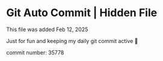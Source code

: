 # Git Auto Commit | Hidden File

This file was added Feb 12, 2025

Just for fun and keeping my daily git commit active 🤪

commit number: 35778
